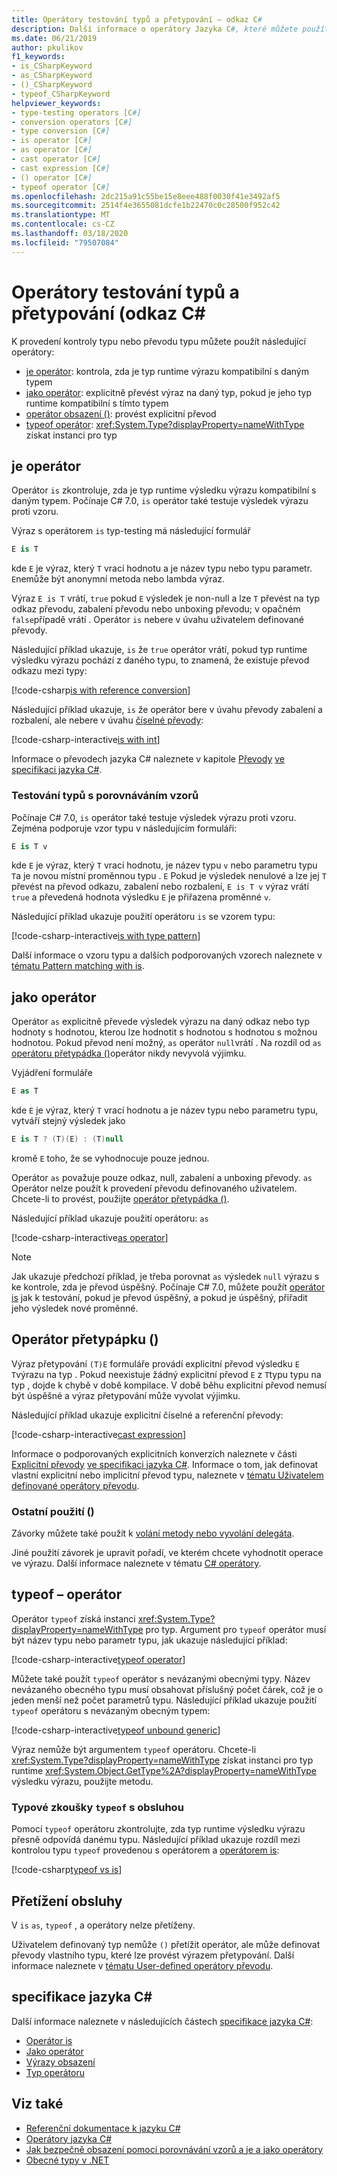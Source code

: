 ```yaml
---
title: Operátory testování typů a přetypování – odkaz C#
description: Další informace o operátory Jazyka C#, které můžete použít ke kontrole typu výsledku výrazu a převést jej na jiný typ v případě potřeby.
ms.date: 06/21/2019
author: pkulikov
f1_keywords:
- is_CSharpKeyword
- as_CSharpKeyword
- ()_CSharpKeyword
- typeof_CSharpKeyword
helpviewer_keywords:
- type-testing operators [C#]
- conversion operators [C#]
- type conversion [C#]
- is operator [C#]
- as operator [C#]
- cast operator [C#]
- cast expression [C#]
- () operator [C#]
- typeof operator [C#]
ms.openlocfilehash: 2dc215a91c55be15e8eee488f0030f41e3492af5
ms.sourcegitcommit: 2514f4e3655081dcfe1b22470c0c28500f952c42
ms.translationtype: MT
ms.contentlocale: cs-CZ
ms.lasthandoff: 03/18/2020
ms.locfileid: "79507084"
---
```

# <a name="type-testing-and-cast-operators-c-reference"></a>Operátory testování typů a přetypování (odkaz C#

K provedení kontroly typu nebo převodu typu můžete použít následující operátory:

- [je operátor](#is-operator): kontrola, zda je typ runtime výrazu kompatibilní s daným typem
- [jako operátor](#as-operator): explicitně převést výraz na daný typ, pokud je jeho typ runtime kompatibilní s tímto typem
- [operátor obsazení ()](#cast-operator-): provést explicitní převod
- [typeof operátor](#typeof-operator): <xref:System.Type?displayProperty=nameWithType> získat instanci pro typ

## <a name="is-operator"></a>je operátor

Operátor `is` zkontroluje, zda je typ runtime výsledku výrazu kompatibilní s daným typem. Počínaje C# 7.0, `is` operátor také testuje výsledek výrazu proti vzoru.

Výraz s operátorem `is` typ-testing má následující formulář

```csharp
E is T
```

kde `E` je výraz, který `T` vrací hodnotu a je název typu nebo typu parametr. `E`nemůže být anonymní metoda nebo lambda výraz.

Výraz `E is T` vrátí, `true` pokud `E` výsledek je non-null a lze `T` převést na typ odkaz převodu, zabalení převodu nebo unboxing převodu; v opačném `false`případě vrátí . Operátor `is` nebere v úvahu uživatelem definované převody.

Následující příklad ukazuje, `is` že `true` operátor vrátí, pokud typ runtime výsledku výrazu pochází z daného typu, to znamená, že existuje převod odkazu mezi typy:

[!code-csharp[is with reference conversion](snippets/TypeTestingAndConversionOperators.cs#IsWithReferenceConversion)]

Následující příklad ukazuje, `is` že operátor bere v úvahu převody zabalení a rozbalení, ale nebere v úvahu [číselné převody](../builtin-types/numeric-conversions.md):

[!code-csharp-interactive[is with int](snippets/TypeTestingAndConversionOperators.cs#IsWithInt)]

Informace o převodech jazyka C# naleznete v kapitole [Převody](~/_csharplang/spec/conversions.md) [ve specifikaci jazyka C#](~/_csharplang/spec/introduction.md).

### <a name="type-testing-with-pattern-matching"></a>Testování typů s porovnáváním vzorů

Počínaje C# 7.0, `is` operátor také testuje výsledek výrazu proti vzoru. Zejména podporuje vzor typu v následujícím formuláři:

```csharp
E is T v
```

kde `E` je výraz, který `T` vrací hodnotu, je název typu `v` nebo parametru typu `T`a je novou místní proměnnou typu . `E` Pokud je výsledek nenulové a lze jej `T` převést na převod odkazu, zabalení nebo rozbalení, `E is T v` výraz vrátí `true` a převedená hodnota výsledku `E` je přiřazena proměnné `v`.

Následující příklad ukazuje použití operátoru `is` se vzorem typu:

[!code-csharp-interactive[is with type pattern](snippets/TypeTestingAndConversionOperators.cs#IsTypePattern)]

Další informace o vzoru typu a dalších podporovaných vzorech naleznete v [tématu Pattern matching with is](../keywords/is.md#pattern-matching-with-is).

## <a name="as-operator"></a>jako operátor

Operátor `as` explicitně převede výsledek výrazu na daný odkaz nebo typ hodnoty s hodnotou, kterou lze hodnotit s hodnotou s hodnotou s možnou hodnotou. Pokud převod není možný, `as` operátor `null`vrátí . Na rozdíl od `as` [operátoru přetypádka ()](#cast-operator-)operátor nikdy nevyvolá výjimku.

Vyjádření formuláře

```csharp
E as T
```

kde `E` je výraz, který `T` vrací hodnotu a je název typu nebo parametru typu, vytváří stejný výsledek jako

```csharp
E is T ? (T)(E) : (T)null
```

kromě `E` toho, že se vyhodnocuje pouze jednou.

Operátor `as` považuje pouze odkaz, null, zabalení a unboxing převody. `as` Operátor nelze použít k provedení převodu definovaného uživatelem. Chcete-li to provést, použijte [operátor přetypádka ()](#cast-operator-).

Následující příklad ukazuje použití operátoru: `as`

[!code-csharp-interactive[as operator](snippets/TypeTestingAndConversionOperators.cs#AsOperator)]

> [!NOTE]
> Jak ukazuje předchozí příklad, je třeba porovnat `as` výsledek `null` výrazu s ke kontrole, zda je převod úspěšný. Počínaje C# 7.0, můžete použít [operátor is](#type-testing-with-pattern-matching) jak k testování, pokud je převod úspěšný, a pokud je úspěšný, přiřadit jeho výsledek nové proměnné.

## <a name="cast-operator-"></a>Operátor přetypápku ()

Výraz přetypování `(T)E` formuláře provádí explicitní převod výsledku `E` `T`výrazu na typ . Pokud neexistuje žádný explicitní převod `E` z `T`typu typu na typ , dojde k chybě v době kompilace. V době běhu explicitní převod nemusí být úspěšné a výraz přetypování může vyvolat výjimku.

Následující příklad ukazuje explicitní číselné a referenční převody:

[!code-csharp-interactive[cast expression](snippets/TypeTestingAndConversionOperators.cs#Cast)]

Informace o podporovaných explicitních konverzích naleznete v části [Explicitní převody](~/_csharplang/spec/conversions.md#explicit-conversions) [ve specifikaci jazyka C#](~/_csharplang/spec/introduction.md). Informace o tom, jak definovat vlastní explicitní nebo implicitní převod typu, naleznete v [tématu Uživatelem definované operátory převodu](user-defined-conversion-operators.md).

### <a name="other-usages-of-"></a>Ostatní použití ()

Závorky můžete také použít k [volání metody nebo vyvolání delegáta](member-access-operators.md#invocation-expression-).

Jiné použití závorek je upravit pořadí, ve kterém chcete vyhodnotit operace ve výrazu. Další informace naleznete v tématu [C# operátory](index.md).

## <a name="typeof-operator"></a>typeof – operátor

Operátor `typeof` získá instanci <xref:System.Type?displayProperty=nameWithType> pro typ. Argument pro `typeof` operátor musí být název typu nebo parametr typu, jak ukazuje následující příklad:

[!code-csharp-interactive[typeof operator](snippets/TypeTestingAndConversionOperators.cs#TypeOf)]

Můžete také použít `typeof` operátor s nevázanými obecnými typy. Název nevázaného obecného typu musí obsahovat příslušný počet čárek, což je o jeden menší než počet parametrů typu. Následující příklad ukazuje použití `typeof` operátoru s nevázaným obecným typem:

[!code-csharp-interactive[typeof unbound generic](snippets/TypeTestingAndConversionOperators.cs#TypeOfUnboundGeneric)]

Výraz nemůže být argumentem `typeof` operátoru. Chcete-li <xref:System.Type?displayProperty=nameWithType> získat instanci pro typ runtime <xref:System.Object.GetType%2A?displayProperty=nameWithType> výsledku výrazu, použijte metodu.

### <a name="type-testing-with-the-typeof-operator"></a>Typové zkoušky `typeof` s obsluhou

Pomocí `typeof` operátoru zkontrolujte, zda typ runtime výsledku výrazu přesně odpovídá danému typu. Následující příklad ukazuje rozdíl mezi kontrolou typu `typeof` provedenou s operátorem a [operátorem is](#is-operator):

[!code-csharp[typeof vs is](snippets/TypeTestingAndConversionOperators.cs#TypeCheckWithTypeOf)]

## <a name="operator-overloadability"></a>Přetížení obsluhy

V `is` `as`, `typeof` , a operátory nelze přetíženy.

Uživatelem definovaný typ nemůže `()` přetížit operátor, ale může definovat převody vlastního typu, které lze provést výrazem přetypování. Další informace naleznete v [tématu User-defined operátory převodu](user-defined-conversion-operators.md).

## <a name="c-language-specification"></a>specifikace jazyka C#

Další informace naleznete v následujících částech [specifikace jazyka C#](~/_csharplang/spec/introduction.md):

- [Operátor is](~/_csharplang/spec/expressions.md#the-is-operator)
- [Jako operátor](~/_csharplang/spec/expressions.md#the-as-operator)
- [Výrazy obsazení](~/_csharplang/spec/expressions.md#cast-expressions)
- [Typ operátoru](~/_csharplang/spec/expressions.md#the-typeof-operator)

## <a name="see-also"></a>Viz také

- [Referenční dokumentace k jazyku C#](../index.md)
- [Operátory jazyka C#](index.md)
- [Jak bezpečně obsazení pomocí porovnávání vzorů a je a jako operátory](../../how-to/safely-cast-using-pattern-matching-is-and-as-operators.md)
- [Obecné typy v .NET](../../../standard/generics/index.md)
